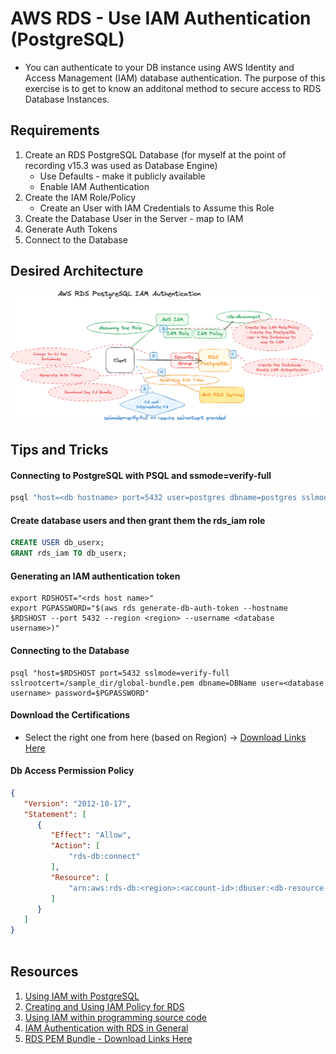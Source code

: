 # AWS RDS - Use IAM Authentication (PostgreSQL)
- You can authenticate to your DB instance using AWS Identity and Access Management (IAM) database authentication. The purpose of this exercise is to get to know an additonal method to secure access to RDS Database Instances.
## Requirements
1. Create an RDS PostgreSQL Database (for myself at the point of recording v15.3 was used as Database Engine)
    - Use Defaults - make it publicly available
    - Enable IAM Authentication
1. Create the IAM Role/Policy
    - Create an User with IAM Credentials to Assume this Role
1. Create the Database User in the Server - map to IAM
1. Generate Auth Tokens
1. Connect to the Database

## Desired Architecture
![RDS PostgreSQL IAM Authentication](./rds-postgres-iam-authentication-01.png)

## Tips and Tricks

#### Connecting to PostgreSQL with PSQL and ssmode=verify-full
```sh
psql "host=<db hostname> port=5432 user=postgres dbname=postgres sslmode=verify-full sslrootcert=/Users/<user>/Downloands/eu-central-1-bundle.pem"
```

#### Create database users and then grant them the rds_iam role
```sql
CREATE USER db_userx; 
GRANT rds_iam TO db_userx;
```

#### Generating an IAM authentication token
```
export RDSHOST="<rds host name>"
export PGPASSWORD="$(aws rds generate-db-auth-token --hostname $RDSHOST --port 5432 --region <region> --username <database username>)"
```

#### Connecting to the Database
```
psql "host=$RDSHOST port=5432 sslmode=verify-full sslrootcert=/sample_dir/global-bundle.pem dbname=DBName user=<database username> password=$PGPASSWORD"
```

#### Download the Certifications
- Select the right one from here (based on Region) -> [Download Links Here](https://docs.aws.amazon.com/AmazonRDS/latest/UserGuide/UsingWithRDS.SSL.html)

#### Db Access Permission Policy
```json
{
   "Version": "2012-10-17",
   "Statement": [
      {
         "Effect": "Allow",
         "Action": [
             "rds-db:connect"
         ],
         "Resource": [
             "arn:aws:rds-db:<region>:<account-id>:dbuser:<db-resource-id>/db_user"
         ]
      }
   ]
}
            
```

## Resources
1. [Using IAM with PostgreSQL](https://docs.aws.amazon.com/AmazonRDS/latest/UserGuide/UsingWithRDS.IAMDBAuth.DBAccounts.html)
1. [Creating and Using IAM Policy for RDS](https://docs.aws.amazon.com/AmazonRDS/latest/UserGuide/UsingWithRDS.IAMDBAuth.IAMPolicy.html)
1. [Using IAM within programming source code](https://docs.aws.amazon.com/AmazonRDS/latest/UserGuide/UsingWithRDS.IAMDBAuth.Connecting.Python.html)
1. [IAM Authentication with RDS in General](https://docs.aws.amazon.com/AmazonRDS/latest/UserGuide/UsingWithRDS.IAMDBAuth.html)
1. [RDS PEM Bundle - Download Links Here](https://docs.aws.amazon.com/AmazonRDS/latest/UserGuide/UsingWithRDS.SSL.html)

